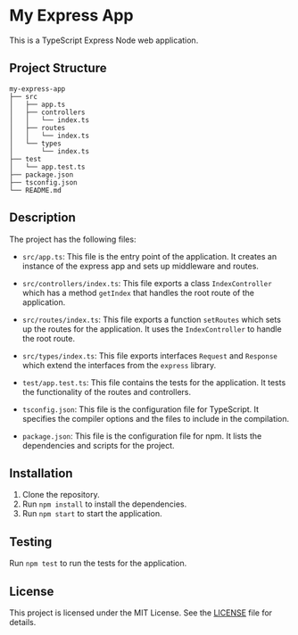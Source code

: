 # My Express App

This is a TypeScript Express Node web application.

## Project Structure

```
my-express-app
├── src
│   ├── app.ts
│   ├── controllers
│   │   └── index.ts
│   ├── routes
│   │   └── index.ts
│   └── types
│       └── index.ts
├── test
│   └── app.test.ts
├── package.json
├── tsconfig.json
└── README.md
```

## Description

The project has the following files:

- `src/app.ts`: This file is the entry point of the application. It creates an instance of the express app and sets up middleware and routes.

- `src/controllers/index.ts`: This file exports a class `IndexController` which has a method `getIndex` that handles the root route of the application.

- `src/routes/index.ts`: This file exports a function `setRoutes` which sets up the routes for the application. It uses the `IndexController` to handle the root route.

- `src/types/index.ts`: This file exports interfaces `Request` and `Response` which extend the interfaces from the `express` library.

- `test/app.test.ts`: This file contains the tests for the application. It tests the functionality of the routes and controllers.

- `tsconfig.json`: This file is the configuration file for TypeScript. It specifies the compiler options and the files to include in the compilation.

- `package.json`: This file is the configuration file for npm. It lists the dependencies and scripts for the project.

## Installation

1. Clone the repository.
2. Run `npm install` to install the dependencies.
3. Run `npm start` to start the application.

## Testing

Run `npm test` to run the tests for the application.

## License

This project is licensed under the MIT License. See the [LICENSE](./LICENSE) file for details.